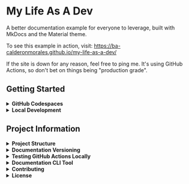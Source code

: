 # My Life As A Dev

A better documentation example for everyone to leverage, built with MkDocs and the Material theme.

To see this example in action, visit: https://ba-calderonmorales.github.io/my-life-as-a-dev/

If the site is down for any reason, feel free to ping me. It's using GitHub Actions, so don't bet on things being "production grade".

## Getting Started

<details>
<summary><b>GitHub Codespaces</b></summary>

This repository is configured for GitHub Codespaces, allowing you to start working with the documentation instantly in your browser.

1. Click the green "Code" button on the GitHub repository page
2. Select "Open with Codespaces"
3. Click "New codespace" to launch a new environment
4. Once your Codespace is ready, run the startup script to set up everything automatically:
   ```bash
   ./scripts/startup.sh
   ```
   This script will:
   - Check if you're in a GitHub Codespaces environment
   - Install all required dependencies
   - Start the MkDocs development server
   - Provide you with a clickable URL to access your documentation
</details>

<details>
<summary><b>Local Development</b></summary>

### Prerequisites
- Python 3.7 or higher
- pip (Python package manager)

### Installation

1. Clone the repository:
   ```bash
   git clone https://github.com/BA-CalderonMorales/my-life-as-a-dev.git
   cd my-life-as-a-dev
   ```

2. Create and activate a virtual environment (optional but recommended):
   ```bash
   python -m venv venv
   source venv/bin/activate  # On Windows: venv\Scripts\activate
   ```

3. Install MkDocs and the Material theme:
   ```bash
   pip install -r requirements.txt
   ```

### Working with MkDocs

- **Start the development server:**
  ```bash
  mkdocs serve
  ```
  This will launch a local server at http://127.0.0.1:8000/

- **Build the documentation:**
  ```bash
  mkdocs build
  ```
  The static site will be generated in the `site` directory
</details>

## Project Information

<details>
<summary><b>Project Structure</b></summary>

```
mkdocs.yml         # MkDocs configuration file
docs/
├── index.md       # Homepage
└── repositories/  # Repository documentation
    └── index.md   # Repository index
```
</details>

<details>
<summary><b>Documentation Versioning</b></summary>

This project uses MkDocs with the mike plugin for versioned documentation. The documentation is automatically deployed to GitHub Pages when changes are pushed to the main branch.

### How to Create a New Version

To create a new version of the documentation:

1. Make sure all your changes are committed and pushed to the main branch.

2. Run the version bumping script:
   ```bash
   ./scripts/bump-version.sh
   ```

3. Select the type of version bump you want to make:
   - Major (x.0.0): For significant changes
   - Minor (0.x.0): For new features
   - Patch (0.0.x): For bug fixes and minor updates

4. Confirm your selection when prompted.

5. The script will:
   - Create a new Git tag with the version
   - Push the tag to the remote repository
   - Update the local versions.json file (if it exists)

6. The GitHub Actions workflow will automatically:
   - Build the documentation with the new version
   - Deploy it to GitHub Pages
   - Update version selectors in the documentation

### Available Versions

The documentation maintains multiple versions that can be accessed from the version selector in the navigation. This allows users to view documentation for specific releases of the project.
</details>

<details>
<summary><b>Testing GitHub Actions Locally</b></summary>

This project includes a test workflow that can be run locally using [Act](https://github.com/nektos/act), allowing you to verify the behavior of the GitHub Actions workflow before pushing changes.

### Installing Act

```bash
# macOS (using Homebrew)
brew install act

# Linux
curl -s https://raw.githubusercontent.com/nektos/act/master/install.sh | sudo bash

# Windows (using Chocolatey)
choco install act-cli
```

### Running the Test Workflow

To test the documentation versioning workflow locally:

```bash
# Run with default parameters
act -j test_docs -w .github/workflows/test_github_pages.yml

# Run with a specific version
act -j test_docs -w .github/workflows/test_github_pages.yml -P version=1.2.3
```

This will simulate the GitHub Actions workflow and show you what would happen during the actual deployment, including:

1. Building the MkDocs site
2. Running mike commands in dry-run mode
3. Displaying what versions would be created

The test workflow is non-destructive and won't push any changes to your repository or deploy actual documentation.
</details>

<details>
<summary><b>Documentation CLI Tool</b></summary>

This project includes a unified command-line tool written in Rust for managing documentation workflows. The tool provides a consistent interface for common tasks related to development, versioning, and deployment.

### Using the CLI Tool

You can run the Documentation CLI tool using:

```bash
./scripts/target/release/doc-cli
```

Or with a specific command:

```bash
./scripts/target/release/doc-cli [command]
```

### Available Commands

The tool supports the following commands:

- **startup**: Start the development environment
  - Sets up MkDocs with mike for versioned documentation
  - Installs required dependencies
  - Starts the documentation server
  - Example: `doc-cli startup`

- **bump-version**: Bump the documentation version
  - Creates a new Git tag with semantic versioning
  - Offers options to deploy the new version
  - Can set a version as the "latest" alias
  - Example: `doc-cli bump-version`

- **deploy**: Deploy all documentation versions
  - Deploys all versions from Git tags to GitHub Pages
  - Avoids redeploying versions that are already present
  - Supports force-redeployment with the `-f` or `--force` flag
  - Example: `doc-cli deploy` or `doc-cli deploy --force`

- **help**: Show detailed help information
  - Displays usage information for all commands
  - Example: `doc-cli help`

### Interactive Menu

Running the tool without any arguments launches an interactive menu where you can select the operation you want to perform.

### Implementation Details

The CLI tool is written in Rust for performance and reliability. It replaces the original shell scripts with a more robust implementation that follows software engineering best practices:

- **SOLID principles**: Each command is encapsulated in its own module with a single responsibility
- **DRY (Don't Repeat Yourself)**: Common functionality is abstracted into reusable components
- **Error handling**: Comprehensive error handling with informative messages
- **User experience**: Color-coded output and clear progress indicators

</details>

<details>
<summary><b>Contributing</b></summary>

1. Fork the repository
2. Create your feature branch (`git checkout -b feature/amazing-feature`)
3. Commit your changes (`git commit -m 'Add some amazing feature'`)
4. Push to the branch (`git push origin feature/amazing-feature`)
5. Open a Pull Request
</details>

<details>
<summary><b>License</b></summary>

This project is licensed under the Apache License 2.0 - see the [LICENSE](LICENSE) file for details.
</details>
